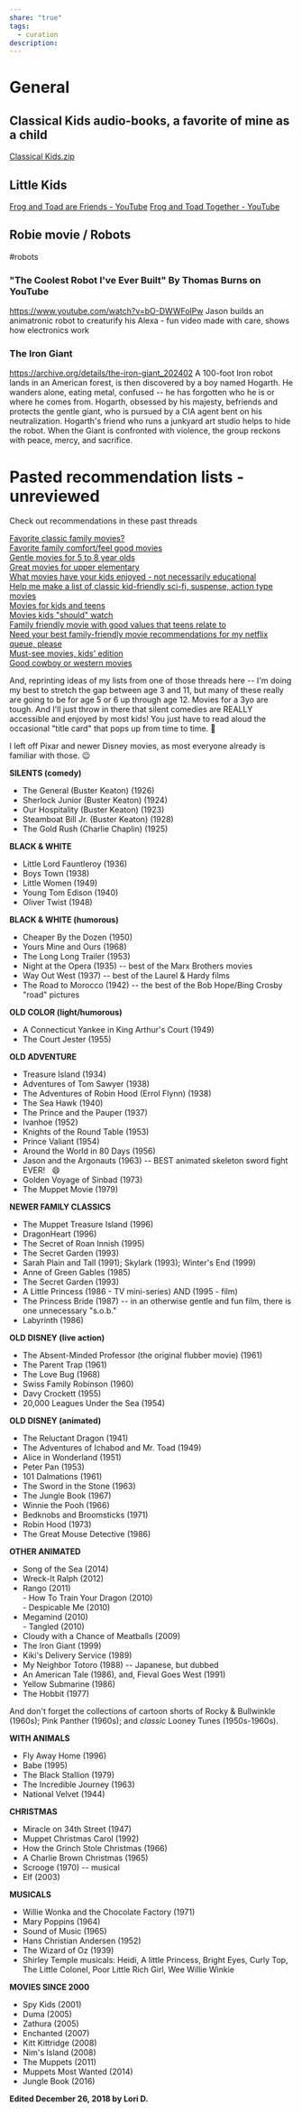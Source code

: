 ```yaml
---
share: "true"
tags:
  - curation
description:
---
```


# General
## Classical Kids audio-books, a favorite of mine as a child
[Classical Kids.zip](Classical%20Kids.zip.md)
## Little Kids
[Frog and Toad are Friends - YouTube](https://www.youtube.com/watch?v=yrNGxa56Gpc)
[Frog and Toad Together - YouTube](https://www.youtube.com/watch?v=K_S7mmdAxNk)

## Robie movie / Robots
#robots 
### "The Coolest Robot I've Ever Built" By Thomas Burns on YouTube 
https://www.youtube.com/watch?v=bO-DWWFolPw
Jason builds an animatronic robot to creaturify his Alexa - fun video made with care, shows how electronics work

### **The Iron Giant**
https://archive.org/details/the-iron-giant_202402 
A 100-foot Iron robot lands in an American forest, is then discovered by a boy named Hogarth. He wanders alone, eating metal, confused -- he has forgotten who he is or where he comes from. Hogarth, obsessed by his majesty, befriends and protects the gentle giant, who is pursued by a CIA agent bent on his neutralization. Hogarth's friend who runs a junkyard art studio helps to hide the robot. When the Giant is confronted with violence, the group reckons with peace, mercy, and sacrifice. 

# Pasted recommendation lists - unreviewed
Check out recommendations in these past threads

[Favorite classic family movies?](https://forums.welltrainedmind.com/topic/301185-favorite-classic-family-movies/)  
[Favorite family comfort/feel good movies](https://forums.welltrainedmind.com/topic/385394-favorite-family-comfortfeel-good-movies/)  
[Gentle movies for 5 to 8 year olds](https://forums.welltrainedmind.com/topic/615030-gentle-movies-for-5-8-year-olds/)  
[Great movies for upper elementary](https://forums.welltrainedmind.com/topic/523208-great-movies-for-upper-elementary/)  
[What movies have your kids enjoyed - not necessarily educational](https://forums.welltrainedmind.com/topic/539809-what-movies-have-your-kids-enjoyed-not-necessarily-educational/)  
[Help me make a list of classic kid-friendly sci-fi, suspense, action type movies](https://forums.welltrainedmind.com/topic/437751-help-me-make-a-list-of-classic-kid-friendly-sci-fi-suspense-action-type-movies/)  
[Movies for kids and teens](https://forums.welltrainedmind.com/topic/529561-movies-for-kids-and-teens/)  
[Movies kids "should" watch](https://forums.welltrainedmind.com/topic/526937-movies-kids-should-watch/)  
[Family friendly movie with good values that teens relate to](https://forums.welltrainedmind.com/topic/492832-family-friendly-movie-with-good-values-that-teens-relate-to/)  
[Need your best family-friendly movie recommendations for my netflix queue, please](https://forums.welltrainedmind.com/topic/126488-need-your-best-family-friendly-movie-recommendations-for-my-netflix-queue-please/)  
[Must-see movies, kids' edition](https://forums.welltrainedmind.com/topic/421433-must-see-movies-kids-edition/)  
[Good cowboy or western movies](https://forums.welltrainedmind.com/topic/518853-good-cowboy-or-western-movies-for-younger-kids/)

And, reprinting ideas of my lists from one of those threads here -- I'm doing my best to stretch the gap between age 3 and 11, but many of these really are going to be for age 5 or 6 up through age 12. Movies for a 3yo are tough. And I'll just throw in there that silent comedies are REALLY accessible and enjoyed by most kids! You just have to read aloud the occasional "title card" that pops up from time to time. 🙂

I left off Pixar and newer Disney movies, as most everyone already is familiar with those. 😉

**SILENTS (comedy)**  
- The General (Buster Keaton) (1926)  
- Sherlock Junior (Buster Keaton) (1924)  
- Our Hospitality (Buster Keaton) (1923)  
- Steamboat Bill Jr. (Buster Keaton) (1928)  
- The Gold Rush (Charlie Chaplin) (1925)  
  
**BLACK & WHITE**  
- Little Lord Fauntleroy (1936)  
- Boys Town (1938)  
- Little Women (1949)  
- Young Tom Edison (1940)  
- Oliver Twist (1948)  
  
**BLACK & WHITE (humorous)**  
- Cheaper By the Dozen (1950)  
- Yours Mine and Ours (1968)  
- The Long Long Trailer (1953)  
- Night at the Opera (1935) -- best of the Marx Brothers movies  
- Way Out West (1937) -- best of the Laurel & Hardy films  
- The Road to Morocco (1942) -- the best of the Bob Hope/Bing Crosby "road" pictures

**OLD COLOR (light/humorous)**  
- A Connecticut Yankee in King Arthur's Court (1949)  
- The Court Jester (1955)  
  
**OLD ADVENTURE**  
- Treasure Island (1934)  
- Adventures of Tom Sawyer (1938)  
- The Adventures of Robin Hood (Errol Flynn) (1938)  
- The Sea Hawk (1940)  
- The Prince and the Pauper (1937)  
- Ivanhoe (1952)  
- Knights of the Round Table (1953)  
- Prince Valiant (1954)  
- Around the World in 80 Days (1956)  
- Jason and the Argonauts (1963) -- BEST animated skeleton sword fight EVER!   😄  
- Golden Voyage of Sinbad (1973)  
- The Muppet Movie (1979)

**NEWER FAMILY CLASSICS**  
- The Muppet Treasure Island (1996)  
- DragonHeart (1996)  
- The Secret of Roan Innish (1995)  
- The Secret Garden (1993)  
- Sarah Plain and Tall (1991); Skylark (1993); Winter's End (1999)  
- Anne of Green Gables (1985)  
- The Secret Garden (1993)  
- A Little Princess (1986 - TV mini-series) AND (1995 - film)  
- The Princess Bride (1987) -- in an otherwise gentle and fun film, there is one unnecessary "s.o.b."  
- Labyrinth (1986)  
  
**OLD DISNEY (live action)**  
- The Absent-Minded Professor (the original flubber movie) (1961)  
- The Parent Trap (1961)  
- The Love Bug (1968)  
- Swiss Family Robinson (1960)  
- Davy Crockett (1955)  
- 20,000 Leagues Under the Sea (1954)  
  
**OLD DISNEY (animated)**  
- The Reluctant Dragon (1941)  
- The Adventures of Ichabod and Mr. Toad (1949)  
- Alice in Wonderland (1951)  
- Peter Pan (1953)  
- 101 Dalmations (1961)  
- The Sword in the Stone (1963)  
- The Jungle Book (1967)  
- Winnie the Pooh (1966)  
- Bedknobs and Broomsticks (1971)  
- Robin Hood (1973)  
- The Great Mouse Detective (1986)

**OTHER ANIMATED**  
- Song of the Sea (2014)  
- Wreck-It Ralph (2012)  
- Rango (2011)  
- How To Train Your Dragon (2010)  
- Despicable Me (2010)  
- Megamind (2010)  
- Tangled (2010)  
- Cloudy with a Chance of Meatballs (2009)  
- The Iron Giant (1999)  
- Kiki's Delivery Service (1989)  
- My Neighbor Totoro (1988) -- Japanese, but dubbed  
- An American Tale (1986), and, Fieval Goes West (1991)  
- Yellow Submarine (1986)  
- The Hobbit (1977)

And don't forget the collections of cartoon shorts of Rocky & Bullwinkle (1960s); Pink Panther (1960s); and *classic* Looney Tunes (1950s-1960s).  
  
**WITH ANIMALS**  
- Fly Away Home (1996)  
- Babe (1995)  
- The Black Stallion (1979)  
- The Incredible Journey (1963)  
- National Velvet (1944)  
  
**CHRISTMAS**  
- Miracle on 34th Street (1947)  
- Muppet Christmas Carol (1992)  
- How the Grinch Stole Christmas (1966)  
- A Charlie Brown Christmas (1965)  
- Scrooge (1970) -- musical  
- Elf (2003)  
  
**MUSICALS**  
- Willie Wonka and the Chocolate Factory (1971)  
- Mary Poppins (1964)  
- Sound of Music (1965)  
- Hans Christian Andersen (1952)  
- The Wizard of Oz (1939)  
- Shirley Temple musicals: Heidi, A little Princess, Bright Eyes, Curly Top, The Little Colonel, Poor Little Rich Girl, Wee Willie Winkie

**MOVIES SINCE 2000**  
- Spy Kids (2001)  
- Duma (2005)  
- Zathura (2005)  
- Enchanted (2007)  
- Kitt Kittridge (2008)  
- Nim's Island (2008)  
- The Muppets (2011)  
- Muppets Most Wanted (2014)  
- Jungle Book (2016)

**Edited December 26, 2018 by Lori D.**
